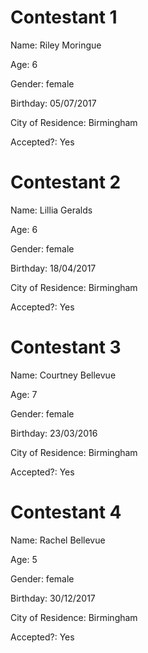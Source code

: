 # Contestant 1
Name: Riley Moringue

Age: 6

Gender: female

Birthday: 05/07/2017

City of Residence: Birmingham

Accepted?: Yes

# Contestant 2
Name: Lillia Geralds

Age: 6

Gender: female

Birthday: 18/04/2017

City of Residence: Birmingham

Accepted?: Yes

# Contestant 3
Name: Courtney Bellevue

Age: 7

Gender: female

Birthday: 23/03/2016

City of Residence: Birmingham

Accepted?: Yes

# Contestant 4
Name: Rachel Bellevue

Age: 5

Gender: female

Birthday: 30/12/2017

City of Residence: Birmingham

Accepted?: Yes
